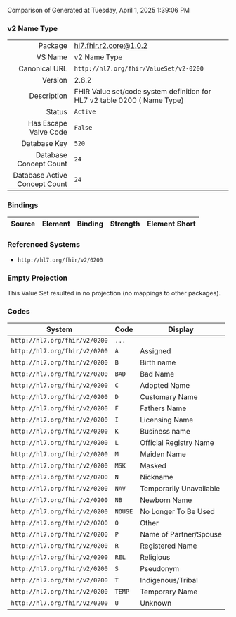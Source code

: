 Comparison of 
Generated at Tuesday, April 1, 2025 1:39:06 PM

### v2 Name Type

|      |     |
| ---: | --- |
| Package | hl7.fhir.r2.core@1.0.2 |
| VS Name | v2 Name Type |
| Canonical URL | `http://hl7.org/fhir/ValueSet/v2-0200` |
| Version | 2.8.2 |
| Description | FHIR Value set/code system definition for HL7 v2 table 0200 ( Name Type) |
| Status | `Active` |
| Has Escape Valve Code | `False` |
| Database Key | `520` |
| Database Concept Count | `24` |
| Database Active Concept Count | `24` |
### Bindings

| Source | Element | Binding | Strength | Element Short |
| ------ | ------- | ------- | -------- | ------------- |

### Referenced Systems

* `http://hl7.org/fhir/v2/0200`
### Empty Projection

This Value Set resulted in no projection (no mappings to other packages).

### Codes

| System | Code | Display |
| ------ | ---- | ------- |
| `http://hl7.org/fhir/v2/0200` | `...` |  |
| `http://hl7.org/fhir/v2/0200` | `A` | Assigned |
| `http://hl7.org/fhir/v2/0200` | `B` | Birth name |
| `http://hl7.org/fhir/v2/0200` | `BAD` | Bad Name |
| `http://hl7.org/fhir/v2/0200` | `C` | Adopted Name |
| `http://hl7.org/fhir/v2/0200` | `D` | Customary Name |
| `http://hl7.org/fhir/v2/0200` | `F` | Fathers Name |
| `http://hl7.org/fhir/v2/0200` | `I` | Licensing Name |
| `http://hl7.org/fhir/v2/0200` | `K` | Business name |
| `http://hl7.org/fhir/v2/0200` | `L` | Official Registry Name |
| `http://hl7.org/fhir/v2/0200` | `M` | Maiden Name |
| `http://hl7.org/fhir/v2/0200` | `MSK` | Masked |
| `http://hl7.org/fhir/v2/0200` | `N` | Nickname |
| `http://hl7.org/fhir/v2/0200` | `NAV` | Temporarily Unavailable |
| `http://hl7.org/fhir/v2/0200` | `NB` | Newborn Name |
| `http://hl7.org/fhir/v2/0200` | `NOUSE` | No Longer To Be Used |
| `http://hl7.org/fhir/v2/0200` | `O` | Other |
| `http://hl7.org/fhir/v2/0200` | `P` | Name of Partner/Spouse |
| `http://hl7.org/fhir/v2/0200` | `R` | Registered Name |
| `http://hl7.org/fhir/v2/0200` | `REL` | Religious |
| `http://hl7.org/fhir/v2/0200` | `S` | Pseudonym |
| `http://hl7.org/fhir/v2/0200` | `T` | Indigenous/Tribal |
| `http://hl7.org/fhir/v2/0200` | `TEMP` | Temporary Name |
| `http://hl7.org/fhir/v2/0200` | `U` | Unknown |
